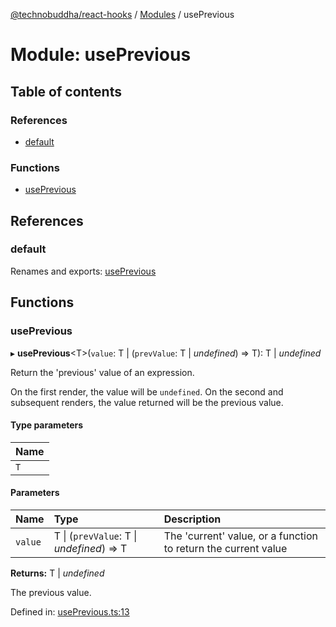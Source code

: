 [@technobuddha/react-hooks](../../README.md) / [Modules](../Modules.md) / usePrevious

# Module: usePrevious

## Table of contents

### References

- [default](useprevious.md#default)

### Functions

- [usePrevious](useprevious.md#useprevious)

## References

### default

Renames and exports: [usePrevious](useprevious.md#useprevious)

## Functions

### usePrevious

▸ **usePrevious**<T\>(`value`: T \| (`prevValue`: T \| *undefined*) => T): T \| *undefined*

Return the 'previous' value of an expression.

On the first render, the value will be `undefined`.  On the second and subsequent renders,
the value returned will be the previous value.

#### Type parameters

| Name |
| :------ |
| `T` |

#### Parameters

| Name | Type | Description |
| :------ | :------ | :------ |
| `value` | T \| (`prevValue`: T \| *undefined*) => T | The 'current' value, or a function to return the current value |

**Returns:** T \| *undefined*

The previous value.

Defined in: [usePrevious.ts:13](../../src/usePrevious.ts#L13)
